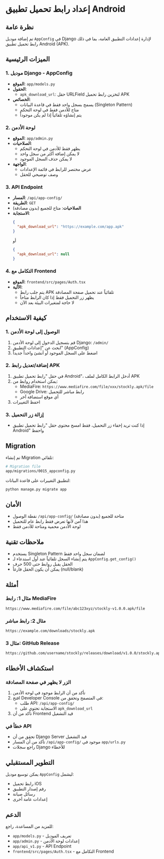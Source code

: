 # إعداد رابط تحميل تطبيق Android

## نظرة عامة
تم إضافة موديل `AppConfig` في Django لإدارة إعدادات التطبيق العامة، بما في ذلك رابط تحميل تطبيق Android (APK).

## الميزات الرئيسية

### 1. موديل Django - AppConfig
- **الموقع**: `app/models.py`
- **الحقول**:
  - `apk_download_url`: حقل URLField لتخزين رابط تحميل APK
- **الخصائص**:
  - يسمح بسجل واحد فقط في قاعدة البيانات (Singleton Pattern)
  - متاح للأدمن فقط في لوحة التحكم
  - يتم إنشاؤه تلقائياً إذا لم يكن موجوداً

### 2. لوحة الأدمن
- **الموقع**: `app/admin.py`
- **الصلاحيات**:
  - يظهر فقط للأدمن في لوحة التحكم
  - لا يمكن إضافة أكثر من سجل واحد
  - لا يمكن حذف السجل الموجود
- **الواجهة**:
  - عرض مختصر للرابط في قائمة الإعدادات
  - وصف توضيحي للحقل

### 3. API Endpoint
- **المسار**: `/api/app-config/`
- **الطريقة**: `GET`
- **الصلاحيات**: متاح للجميع (بدون مصادقة)
- **الاستجابة**:
  ```json
  {
    "apk_download_url": "https://example.com/app.apk"
  }
  ```
  أو
  ```json
  {
    "apk_download_url": null
  }
  ```

### 4. التكامل مع Frontend
- **الموقع**: `frontend/src/pages/Auth.tsx`
- **الآلية**:
  - يتم جلب رابط APK تلقائياً عند تحميل صفحة المصادقة
  - يظهر زر التحميل فقط إذا كان الرابط متاحاً
  - لا حاجة لمتغيرات البيئة بعد الآن

## كيفية الاستخدام

### 1. الوصول إلى لوحة الأدمن
1. قم بتسجيل الدخول إلى لوحة الأدمن Django: `/admin/`
2. ابحث عن "إعدادات التطبيق" (AppConfig)
3. اضغط على السجل الموجود أو أنشئ واحداً جديداً

### 2. إضافة/تعديل رابط APK
1. في حقل "رابط تحميل تطبيق Android"، أدخل الرابط الكامل لملف APK
2. يمكن استخدام روابط من:
   - MediaFire: `https://www.mediafire.com/file/xxx/stockly.apk/file`
   - Google Drive: رابط مباشر للتحميل
   - أي موقع استضافة آخر
3. احفظ التغييرات

### 3. إزالة زر التحميل
- إذا كنت تريد إخفاء زر التحميل، فقط امسح محتوى حقل "رابط تحميل تطبيق Android" واحفظ

## Migration
تم إنشاء Migration تلقائي:
```bash
# Migration file
app/migrations/0015_appconfig.py
```

لتطبيق التغييرات على قاعدة البيانات:
```bash
python manage.py migrate app
```

## الأمان
- نقطة الوصول `/api/app-config/` متاحة للجميع (بدون مصادقة)
- هذا آمن لأنها تعرض فقط رابط عام للتحميل
- لوحة الأدمن محمية ومتاحة للأدمن فقط

## ملاحظات تقنية
- يستخدم Singleton Pattern لضمان سجل واحد فقط
- يتم إنشاء السجل تلقائياً عند أول استدعاء لـ `AppConfig.get_config()`
- الحقل يقبل روابط حتى 500 حرف
- يمكن أن يكون الحقل فارغاً (null/blank)

## أمثلة

### مثال 1: رابط MediaFire
```
https://www.mediafire.com/file/abc123xyz/stockly-v1.0.0.apk/file
```

### مثال 2: رابط مباشر
```
https://example.com/downloads/stockly.apk
```

### مثال 3: GitHub Release
```
https://github.com/username/stockly/releases/download/v1.0.0/stockly.apk
```

## استكشاف الأخطاء

### الزر لا يظهر في صفحة المصادقة
1. تأكد من أن الرابط موجود في لوحة الأدمن
2. افتح Developer Console في المتصفح وتحقق من:
   - طلب API: `/api/app-config/`
   - الاستجابة تحتوي على `apk_download_url`
3. تأكد من أن Frontend قيد التشغيل

### خطأ في API
- تحقق من أن Django Server قيد التشغيل
- تأكد من أن المسار `/api/app-config/` موجود في `app/urls.py`
- راجع سجلات Django للأخطاء

## التطوير المستقبلي
يمكن توسيع موديل `AppConfig` ليشمل:
- رابط تحميل iOS
- رقم إصدار التطبيق
- رسائل صيانة
- إعدادات عامة أخرى

## الدعم
للمزيد من المساعدة، راجع:
- `app/models.py` - تعريف الموديل
- `app/admin.py` - إعدادات لوحة الأدمن
- `app/api_v1.py` - API Endpoint
- `frontend/src/pages/Auth.tsx` - التكامل مع Frontend


